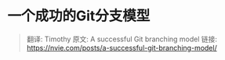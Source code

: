 # 一个成功的Git分支模型

> 翻译: Timothy
> 原文: A successful Git branching model
> 链接: https://nvie.com/posts/a-successful-git-branching-model/


